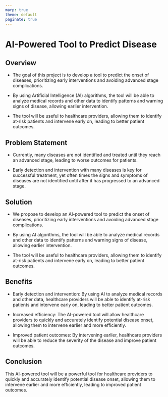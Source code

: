 ```yaml
---
marp: true
theme: default
paginate: true
---
```

# AI-Powered Tool to Predict Disease

## Overview

- The goal of this project is to develop a tool to predict the onset of diseases, prioritizing early interventions and avoiding advanced stage complications. 

- By using Artificial Intelligence (AI) algorithms, the tool will be able to analyze medical records and other data to identify patterns and warning signs of disease, allowing earlier intervention. 

- The tool will be useful to healthcare providers, allowing them to identify at-risk patients and intervene early on, leading to better patient outcomes.

## Problem Statement

- Currently, many diseases are not identified and treated until they reach an advanced stage, leading to worse outcomes for patients. 

- Early detection and intervention with many diseases is key for successful treatment, yet often times the signs and symptoms of diseases are not identified until after it has progressed to an advanced stage. 

## Solution

- We propose to develop an AI-powered tool to predict the onset of diseases, prioritizing early interventions and avoiding advanced stage complications. 

- By using AI algorithms, the tool will be able to analyze medical records and other data to identify patterns and warning signs of disease, allowing earlier intervention. 

- The tool will be useful to healthcare providers, allowing them to identify at-risk patients and intervene early on, leading to better patient outcomes.

## Benefits

- Early detection and intervention: By using AI to analyze medical records and other data, healthcare providers will be able to identify at-risk patients and intervene early on, leading to better patient outcomes. 

- Increased efficiency: The AI-powered tool will allow healthcare providers to quickly and accurately identify potential disease onset, allowing them to intervene earlier and more efficiently. 

- Improved patient outcomes: By intervening earlier, healthcare providers will be able to reduce the severity of the disease and improve patient outcomes.

## Conclusion

This AI-powered tool will be a powerful tool for healthcare providers to quickly and accurately identify potential disease onset, allowing them to intervene earlier and more efficiently, leading to improved patient outcomes.
  